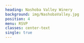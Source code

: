 ```yaml
---
heading: Nashoba Valley Winery
background: img/NashobaValley.jpg
position: 4
menu: RSVP
classes: center-text
single: true
---
```


<script type="text/javascript" src="https://app.rsvpify.com/embed/500067994"></script><script type="text/javascript" src="https://app.rsvpify.com/js/iframeResizer.min.js"></script><script type="text/javascript">iFrameResize({autoResize: true,heightCalculationMethod: 'max',enablePublicMethods: true}, "#RSVPifyIFrame");</script>
